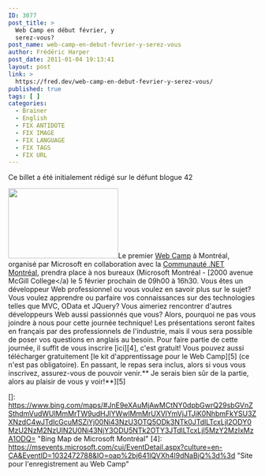 ```yaml
---
ID: 3077
post_title: >
  Web Camp en début février, y
  serez-vous?
post_name: web-camp-en-debut-fevrier-y-serez-vous
author: Frédéric Harper
post_date: 2011-01-04 19:13:41
layout: post
link: >
  https://fred.dev/web-camp-en-debut-fevrier-y-serez-vous/
published: true
tags: [ ]
categories:
  - Brainer
  - English
  - FIX ANTIDOTE
  - FIX IMAGE
  - FIX LANGUAGE
  - FIX TAGS
  - FIX URL
---
```

<div id="deadblog">
  Ce billet a été initialement rédigé sur le défunt blogue 42
</div>

<img title="logo-webcamps" src="http://fred.dev/wp-content/uploads/2011/01/logo-webcamps.png" alt="" width="223" height="142" />Le premier [Web Camp][1] à Montréal, organisé par Microsoft en collaboration avec la [Communauté .NET Montréal][2], prendra place à nos bureaux (Microsoft Montréal - [2000 avenue McGill College</a) le 5 février prochain de 09h00 à 16h30. Vous êtes un développeur Web professionnel ou vous voulez en savoir plus sur le sujet? Vous voulez apprendre ou parfaire vos connaissances sur des technologies telles que MVC, OData et JQuery? Vous aimeriez rencontrer d'autres développeurs Web aussi passionnés que vous? Alors, pourquoi ne pas vous joindre à nous pour cette journée technique! Les présentations seront faites en français par des professionnels de l'industrie, mais il vous sera possible de poser vos questions en anglais au besoin.
Pour faire partie de cette journée, il suffit de vous inscrire [ici][4], c'est gratuit! Vous pouvez aussi télécharger gratuitement [le kit d'apprentissage pour le Web Camp][5] (ce n'est pas obligatoire). En passant, le repas sera inclus, alors si vous vous inscrivez, assurez-vous de pouvoir venir.** Je serais bien sûr de la partie, alors au plaisir de vous y voir!**][5]

 [1]: https://www.webcamps.ms/ "Site Web des Web Camps"
 [2]: https://www.dotnetmontreal.com/dnn/ "Site Web de la Communauté .NET Montréal"
 []: https://www.bing.com/maps/#JnE9eXAuMjAwMCtNY0dpbGwrQ29sbGVnZSthdmVudWUlMmMrTW9udHJlYWwlMmMrUXVlYmVjJTJjK0NhbmFkYSU3ZXNzdC4wJTdlcGcuMSZiYj00Ni43NzU3OTQ5ODk3NTk0JTdlLTcxLjI2ODY0MzU2NzM2NzUlN2U0Ni43NjY3ODU5NTk2OTY3JTdlLTcxLjI5MzY2MzIxMzA1ODQ= "Bing Map de Microsoft Montréal"
 [4]: https://msevents.microsoft.com/cui/EventDetail.aspx?culture=en-CA&EventID=1032472788&IO=oap%2bj641lQVXh4l9dNaBjQ%3d%3d "Site pour l'enregistrement au Web Camp"